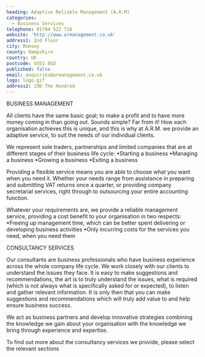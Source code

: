 ```yaml
---
heading: Adaptive Reliable Management (A.R.M)
categories:
  - Business Services
telephone: 01794 522 718
website: 'http://www.armanagement.co.uk'
address1: 2nd Floor
city: Romsey
county: Hampshire
country: UK
postcode: SO51 8GD
published: false
email: enquiries@armanagement.co.uk
logo: logo.gif
address2: 19D The Hundred
---
```

BUSINESS MANAGEMENT

All clients have the same basic goal; to make a profit and to have more money coming in than going out. Sounds simple? Far from it! How each organisation achieves this is unique, and this is why at A.R.M. we provide an adaptive service, to suit the needs of our individual clients. 

We represent sole traders, partnerships and limited companies that are at different stages of their business life cycle:
•Starting a business
•Managing a business
•Growing a business
•Exiting a business

Providing a flexible service means you are able to choose what you want when you need it. Whether your needs range from assistance in preparing and submitting VAT returns once a quarter, or providing company secretarial services, right through to outsourcing your entire accounting function.

Whatever your requirements are, we provide a reliable management service, providing a cost benefit to your organisation in two respects:
•Freeing up management time, which can be better spent delivering or developing business activities
•Only incurring costs for the services you need, when you need them

CONSULTANCY SERVICES

Our consultants are business professionals who have business experience across the whole company life cycle. We work closely with our clients to understand the issues they face. 
It is easy to make suggestions and recommendations, the art is to truly understand the issues, what is required (which is not always what is specifically asked for or expected), to listen and gather relevant information. It is only then that you can make suggestions and recommendations which will truly add value to and help ensure business success.

We act as business partners and develop innovative strategies combining the knowledge we gain about your organisation with the knowledge we bring through experience and expertise.

To find out more about the consultancy services we provide, please select the relevant sections






